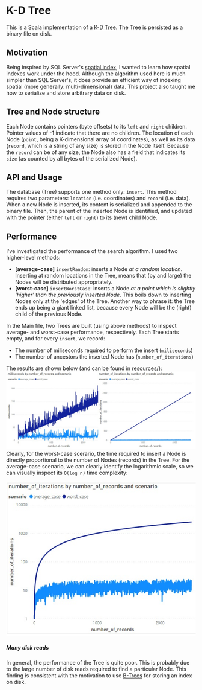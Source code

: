 # K-D Tree

This is a Scala implementation of a [K-D Tree](https://en.wikipedia.org/wiki/K-d_tree). The Tree is persisted as a binary file on disk.

## Motivation
Being inspired by SQL Server's [spatial index](https://docs.microsoft.com/en-us/sql/relational-databases/spatial/spatial-indexes-overview?view=sql-server-ver15#:~:text=SQL%20Server%20supports%20spatial%20data,such%20as%20geometry%20or%20geography.), I wanted to learn how spatial indexes work under the hood. Although the algorithm used here is much simpler than SQL Server's, it does provide an efficient way of indexing spatial (more generally: multi-dimensional) data. This project also taught me how to serialize and store arbitrary data on disk.

## Tree and Node structure
Each Node contains pointers (byte offsets) to its `left` and `right` children. Pointer values of -1 indicate that there are no children. The location of each Node (`point`, being a K-dimensional array of coordinates), as well as its data (`record`, which is a string of any size) is stored in the Node itself. Because the `record` can be of any size, the Node also has a field that indicates its `size` (as counted by all bytes of the serialized Node). 

## API and Usage 
The database (Tree) supports one method only: `insert`. This method requires two parameters: `location` (i.e. coordinates) and `record` (i.e. data). When a new Node is inserted, its content is serialized and appended to the binary file. Then, the parent of the inserted Node is identified, and updated with the pointer (either `left` or `right`) to its (new) child Node.

## Performance
I've investigated the performance of the search algorithm. I used two higher-level methods:
- **[average-case]** `insertRandom`: inserts a Node _at a random location_. Inserting at random locations in the Tree, means that (by and large) the Nodes will be distributed appropriately.
- **[worst-case]** `insertWorstCase`: inserts a Node _at a point which is slightly 'higher' than the previously inserted Node_. This boils down to inserting Nodes only at the 'edges' of the Tree. Another way to phrase it: the Tree ends up being a giant linked list, because every Node will be the (right) child of the previous Node.  

In the Main file, two Trees are built (using above methods) to inspect average- and worst-case performance, respectively. Each Tree starts empty, and for every `insert`, we record:
- The number of miliseconds required to perform the insert (`miliseconds`)
- The number of ancestors the inserted Node has (`number_of_iterations`)  

The results are shown below (and can be found in [resources/](resources/)):
![compare](resources/average_vs_worst_case.jpg)
Clearly, for the worst-case scerario, the time required to insert a Node is directly proportional to the number of Nodes (records) in the Tree. For the average-case scenario, we can clearly identify the logarithmic scale, so we can visually inspect its `O(log n)` time complexity:

![log_scale](resources/log_scale.jpg?s=100)
##### Many disk reads
In general, the performance of the Tree is quite poor. This is probably due to the large number of disk reads required to find a particular Node. This finding is consistent with the motivation to use [B-Trees](https://en.wikipedia.org/wiki/B-tree) for storing an index on disk. 



